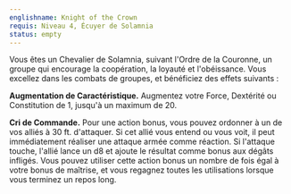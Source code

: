 ```yaml
---
englishname: Knight of the Crown
requis: Niveau 4, Écuyer de Solamnia
status: empty
---
```

Vous êtes un Chevalier de Solamnia, suivant l'Ordre de la Couronne, un groupe qui encourage la coopération, la loyauté et l'obéissance. Vous excellez dans les combats de groupes, et bénéficiez des effets suivants :

**Augmentation de Caractéristique.** Augmentez votre Force, Dextérité ou Constitution de 1, jusqu'à un maximum de 20.

**Cri de Commande.** Pour une action bonus, vous pouvez ordonner à un de vos alliés à 30 ft. d'attaquer. Si cet allié vous entend ou vous voit, il peut immédiatement réaliser une attaque armée comme réaction. Si l'attaque touche, l'allié lance un d8 et ajoute le résultat comme bonus aux dégâts infligés. Vous pouvez utiliser cette action bonus un nombre de fois égal à votre bonus de maîtrise, et vous regagnez toutes les utilisations lorsque vous terminez un repos long.
